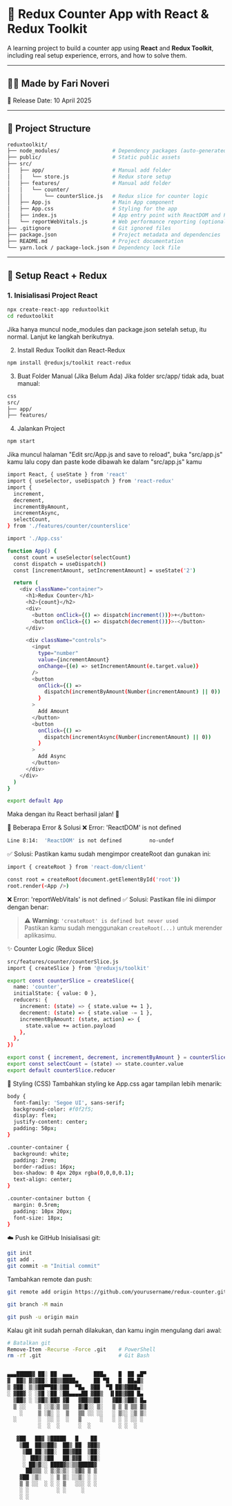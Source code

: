 # 🚀 Redux Counter App with React & Redux Toolkit

A learning project to build a counter app using **React** and **Redux Toolkit**, including real setup experience, errors, and how to solve them.

---

## 🧑‍💻 Made by Fari Noveri  
📅 Release Date: 10 April 2025  

---

## 📁 Project Structure
```bash
reduxtoolkit/
├── node_modules/                 # Dependency packages (auto-generated)
├── public/                       # Static public assets
├── src/
│   ├── app/                      # Manual add folder
│   │   └── store.js              # Redux store setup
│   ├── features/                 # Manual add folder
│   │   └── counter/
│   │       └── counterSlice.js   # Redux slice for counter logic
│   ├── App.js                    # Main App component
│   ├── App.css                   # Styling for the app
│   ├── index.js                  # App entry point with ReactDOM and Provider
│   └── reportWebVitals.js        # Web performance reporting (optional)
├── .gitignore                    # Git ignored files
├── package.json                  # Project metadata and dependencies
├── README.md                     # Project documentation
└── yarn.lock / package-lock.json # Dependency lock file
```


---

## 🔧 Setup React + Redux

### 1. Inisialisasi Project React

```bash
npx create-react-app reduxtoolkit
cd reduxtoolkit
```
Jika hanya muncul node_modules dan package.json setelah setup, itu normal. Lanjut ke langkah berikutnya.

2. Install Redux Toolkit dan React-Redux
```bash
npm install @reduxjs/toolkit react-redux
```

3. Buat Folder Manual (Jika Belum Ada)
Jika folder src/app/ tidak ada, buat manual:
```bash
css
src/
├── app/
├── features/
```

4. Jalankan Project
```bash
npm start
```
Jika muncul halaman "Edit src/App.js and save to reload", buka "src/app.js" kamu lalu copy dan paste kode dibawah ke dalam "src/app.js" kamu 
```bash
import React, { useState } from 'react'
import { useSelector, useDispatch } from 'react-redux'
import {
  increment,
  decrement,
  incrementByAmount,
  incrementAsync,
  selectCount,
} from './features/counter/counterslice'

import './App.css'

function App() {
  const count = useSelector(selectCount)
  const dispatch = useDispatch()
  const [incrementAmount, setIncrementAmount] = useState('2')

  return (
    <div className="container">
      <h1>Redux Counter</h1>
      <h2>{count}</h2>
      <div>
        <button onClick={() => dispatch(increment())}>+</button>
        <button onClick={() => dispatch(decrement())}>-</button>
      </div>

      <div className="controls">
        <input
          type="number"
          value={incrementAmount}
          onChange={(e) => setIncrementAmount(e.target.value)}
        />
        <button
          onClick={() =>
            dispatch(incrementByAmount(Number(incrementAmount) || 0))
          }
        >
          Add Amount
        </button>
        <button
          onClick={() =>
            dispatch(incrementAsync(Number(incrementAmount) || 0))
          }
        >
          Add Async
        </button>
      </div>
    </div>
  )
}

export default App
```
Maka dengan itu React berhasil jalan! 🎉

🐞 Beberapa Error & Solusi
❌ Error: 'ReactDOM' is not defined
```bash
Line 8:14:  'ReactDOM' is not defined         no-undef
```
✅ Solusi:
Pastikan kamu sudah mengimpor createRoot dan gunakan ini:

```bash
import { createRoot } from 'react-dom/client'

const root = createRoot(document.getElementById('root'))
root.render(<App />)
```
❌ Error: 'reportWebVitals' is not defined
✅ Solusi:
Pastikan file ini diimpor dengan benar:


> ⚠️ **Warning:** `'createRoot' is defined but never used`  
> Pastikan kamu sudah menggunakan `createRoot(...)` untuk merender aplikasimu.

✨ Counter Logic (Redux Slice)
```bash
src/features/counter/counterSlice.js
import { createSlice } from '@reduxjs/toolkit'

export const counterSlice = createSlice({
  name: 'counter',
  initialState: { value: 0 },
  reducers: {
    increment: (state) => { state.value += 1 },
    decrement: (state) => { state.value -= 1 },
    incrementByAmount: (state, action) => {
      state.value += action.payload
    },
  },
})

export const { increment, decrement, incrementByAmount } = counterSlice.actions
export const selectCount = (state) => state.counter.value
export default counterSlice.reducer
```

🎨 Styling (CSS)
Tambahkan styling ke App.css agar tampilan lebih menarik:
```bash
body {
  font-family: 'Segoe UI', sans-serif;
  background-color: #f0f2f5;
  display: flex;
  justify-content: center;
  padding: 50px;
}

.counter-container {
  background: white;
  padding: 2rem;
  border-radius: 16px;
  box-shadow: 0 4px 20px rgba(0,0,0,0.1);
  text-align: center;
}

.counter-container button {
  margin: 0.5rem;
  padding: 10px 20px;
  font-size: 18px;
}
```

☁️ Push ke GitHub
Inisialisasi git:

```bash
git init
git add .
git commit -m "Initial commit"
```

Tambahkan remote dan push:

```bash
git remote add origin https://github.com/yourusername/redux-counter.git
```
```bash
git branch -M main
```
```bash
git push -u origin main
```

Kalau git init sudah pernah dilakukan, dan kamu ingin mengulang dari awal:
```bash
# Batalkan git
Remove-Item -Recurse -Force .git    # PowerShell
rm -rf .git                         # Git Bash
```


```bash

▄▄▄█████▓ ██░ ██  ▄▄▄       ███▄    █  ██ ▄█▀
▓  ██▒ ▓▒▓██░ ██▒▒████▄     ██ ▀█   █  ██▄█▒ 
▒ ▓██░ ▒░▒██▀▀██░▒██  ▀█▄  ▓██  ▀█ ██▒▓███▄░ 
░ ▓██▓ ░ ░▓█ ░██ ░██▄▄▄▄██ ▓██▒  ▐▌██▒▓██ █▄ 
  ▒██▒ ░ ░▓█▒░██▓ ▓█   ▓██▒▒██░   ▓██░▒██▒ █▄
  ▒ ░░    ▒ ░░▒░▒ ▒▒   ▓▒█░░ ▒░   ▒ ▒ ▒ ▒▒ ▓▒
    ░     ▒ ░▒░ ░  ▒   ▒▒ ░░ ░░   ░ ▒░░ ░▒ ▒░
  ░       ░  ░░ ░  ░   ▒      ░   ░ ░ ░ ░░ ░ 
          ░  ░  ░      ░  ░         ░ ░  ░   
                                             
   ▓██   ██▓ ▒█████   █    ██                
    ▒██  ██▒▒██▒  ██▒ ██  ▓██▒               
     ▒██ ██░▒██░  ██▒▓██  ▒██░               
     ░ ▐██▓░▒██   ██░▓▓█  ░██░               
     ░ ██▒▓░░ ████▓▒░▒▒█████▓                
      ██▒▒▒ ░ ▒░▒░▒░ ░▒▓▒ ▒ ▒                
    ▓██ ░▒░   ░ ▒ ▒░ ░░▒░ ░ ░                
    ▒ ▒ ░░  ░ ░ ░ ▒   ░░░ ░ ░                
    ░ ░         ░ ░     ░                    
    ░ ░                                      
```
